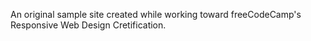 An original sample site created while working toward freeCodeCamp's Responsive Web Design Cretification.
